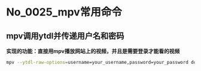 # No_0025_mpv常用命令

## mpv调用ytdl并传递用户名和密码

**实现的功能：直接用mpv播放网站上的视频，并且是需要登录才能看的视频**

```bash
mpv --ytdl-raw-options=username=your_username,password=your_password download_url
```

